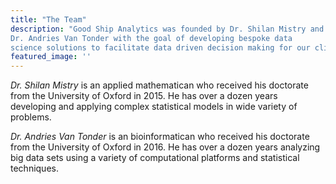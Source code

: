 ```yaml
---
title: "The Team"
description: "Good Ship Analytics was founded by Dr. Shilan Mistry and
Dr. Andries Van Tonder with the goal of developing bespoke data
science solutions to facilitate data driven decision making for our clients"
featured_image: ''
---
```


_Dr. Shilan Mistry_ is an applied mathematican who received his
doctorate from the University of Oxford in 2015. He has over a dozen
years developing and applying complex statistical models in wide
variety of problems.

_Dr. Andries Van Tonder_ is an bioinformatican who received his
doctorate from the University of Oxford in 2016. He has over a dozen
years analyzing big data sets using a variety of computational
platforms and statistical techniques.

